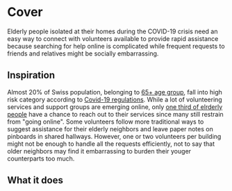 # Cover

Elderly people isolated at their homes during the COVID-19 crisis need an easy way to connect with volunteers available to provide rapid assistance because searching for help online is complicated while frequent requests to friends and relatives might be socially embarrassing.

## Inspiration
Almost 20% of Swiss population, belonging to [65+ age group](https://tradingeconomics.com/switzerland/population-ages-65-and-above-percent-of-total-wb-data.html), fall into high risk category according to [Covid-19 regulations](https://www.bag.admin.ch/bag/en/home/krankheiten/ausbrueche-epidemien-pandemien/aktuelle-ausbrueche-epidemien/novel-cov/besonders-gefaehrdete-menschen.html). While a lot of volunteering services and support groups are emerging online, only [one third of elrderly people](https://www.mediachange.ch/media//pdf/publications/SummaryReport_WIP-CH_2019.pdf) have a chance to reach out to their services since many still restrain from "going online". Some volunteers follow more traditional ways to suggest assistance for their elderly neighbors and leave paper notes on pinboards in shared hallways. However, one or two volunteers per building might not be enough to handle all the requests efficiently, not to say that older neighbors may find it embarrassing to burden their youger counterparts too much.



## What it does

